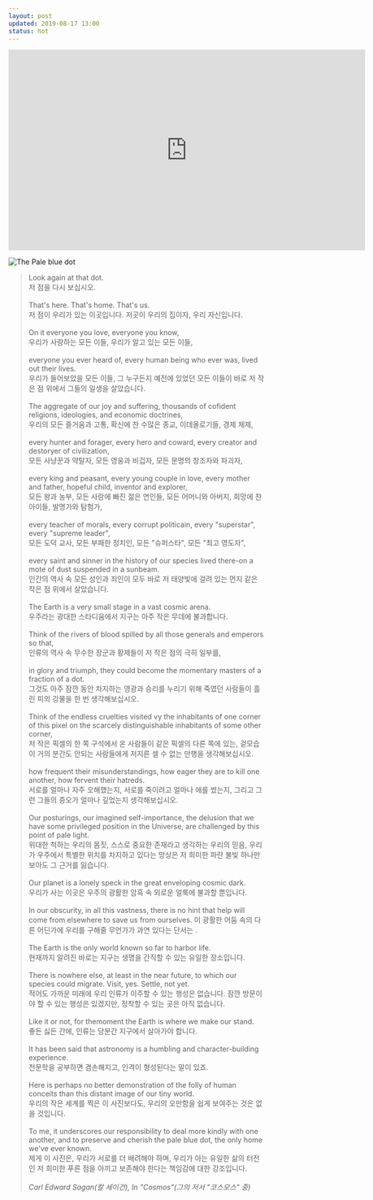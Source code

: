 ```yaml
---
layout: post
updated: 2019-08-17 13:00
status: hot
---
```


<iframe width="702" height="395" src="https://www.youtube.com/embed/GO5FwsblpT8" frameborder="0" allow="accelerometer; encrypted-media; gyroscope; picture-in-picture" allowfullscreen></iframe>

![The Pale blue dot](https://ourplnt.com/wp-content/uploads/2014/05/Pale-Blue-Dot-NASA-1024x626.jpg)

> Look again at that dot.<br>
> 저 점을 다시 보십시오.<br><br>
> That's here. That's home. That's us.<br>
> 저 점이 우리가 있는 이곳입니다. 저곳이 우리의 집이자, 우리 자신입니다.<br><br>
> On it everyone you love, everyone you know,<br>
> 우리가 사랑하는 모든 이들, 우리가 알고 있는 모든 이들,<br><br>
> everyone you ever heard of, every human being who ever was, lived out their lives.<br>
> 우리가 들어보았을 모든 이들, 그 누구든지 예전에 있었던 모든 이들이 바로 저 작은 점 위에서 그들의 일생을 살았습니다.<br><br>
> The aggregate of our joy and suffering, thousands of cofident religions, ideologies, and economic doctrines,<br>
> 우리의 모든 즐거움과 고통, 확신에 찬 수많은 종교, 이데올로기들, 경제 체제,<br><br>
> every hunter and forager, every hero and coward, every creator and destoryer of civilization,<br>
> 모든 사냥꾼과 약탈자, 모든 영웅과 비겁자, 모든 문명의 창조자와 파괴자,<br><br>
> every king and peasant, every young couple in love, every mother and father, hopeful child, inventor and explorer,<br>
> 모든 왕과 농부, 모든 사랑에 빠진 젊은 연인들, 모든 어머니와 아버지, 희망에 찬 아이들, 발명가와 탐험가,<br><br>
> every teacher of morals, every corrupt politicain, every "superstar", every "supreme leader",<br>
> 모든 도덕 교사, 모든 부패한 정치인, 모든 "슈퍼스타", 모든 "최고 영도자",<br><br>
> every saint and sinner in the history of our species lived there-on a mote of dust suspended in a sunbeam.<br>
> 인간의 역사 속 모든 성인과 죄인이 모두 바로 저 태양빛에 걸려 있는 먼지 같은 작은 점 위에서 살았습니다.<br><br>
> The Earth is a very small stage in a vast cosmic arena.<br>
> 우주라는 광대한 스타디움에서 지구는 아주 작은 무데에 불과합니다.<br><br>
> Think of the rivers of blood spilled by all those generals and emperors so that,<br>
> 인류의 역사 속 무수한 장군과 황제들이 저 작은 점의 극히 일부를,<br><br>
> in glory and triumph, they could become the momentary masters of a fraction of a dot.<br>
> 그것도 아주 잠깐 동안 차지하는 영광과 승리를 누리기 위해 죽였던 사람들이 흘린 피의 강물을 한 번 생각해보십시오.<br><br>
> Think of the endless cruelties visited vy the inhabitants of one corner of this pixel on the scarcely distinguishable inhabitants of some other corner,<br>
> 저 작은 픽셀의 한 쪽 구석에서 온 사람들이 같은 픽셀의 다른 쪽에 있는, 겉모습이 거의 분간도 안되는 사람들에게 저지른 셀 수 없는 만행을 생각해보십시오.<br><br>
> how frequent their misunderstandings, how eager they are to kill one another, how fervent their hatreds.<br>
> 서로를 얼마나 자주 오해했는지, 서로를 죽이려고 얼마나 애를 썼는지, 그리고 그런 그들의 증오가 얼마나 깊었는지 생각해보십시오.<br><br>
> Our posturings, our imagined self-importance, the delusion that we have some privileged position in the Universe, are challenged by this point of pale light.<br>
> 위대한 척하는 우리의 몸짓, 스스로 중요한 존재라고 생각하는 우리의 믿음, 우리가 우주에서 특별한 위치를 차지하고 있다는 망상은 저 희미한 파란 불빛 하나만 보아도 그 근거를 잃습니다.<br><br>
> Our planet is a lonely speck in the great enveloping cosmic dark.<br>
> 우리가 사는 이곳은 우주의 광활한 암흑 속 외로운 얼룩에 불과할 뿐입니다.<br><br>
> In our obscurity, in all this vastness, there is no hint that help will come from elsewhere to save us from ourselves.
> 이 광활한 어둠 속의 다른 어딘가에 우리를 구해줄 무언가가 과연 있다는 단서는 .<br><br>
> The Earth is the only world known so far to harbor life.<br>
> 현재까지 알려진 바로는 지구는 생명을 간직할 수 있는 유일한 장소입니다.<br><br>
> There is nowhere else, at least in the near future, to which our species could migrate. Visit, yes. Settle, not yet.<br>
> 적어도 가까운 미래에 우리 인류가 이주할 수 있는 행성은 없습니다. 잠깐 방문이야 할 수 있는 행성은 있겠지만, 정착할 수 있는 곳은 아직 없습니다.<br><br>
> Like it or not, for themoment the Earth is where we make our stand.<br>
> 좋든 싫든 간에, 인류는 당분간 지구에서 살아가야 합니다.<br><br>
> It has been said that astronomy is a humbling and character-building experience.<br>
> 천문학을 공부하면 겸손해지고, 인격이 형성된다는 말이 있죠.<br><br>
> Here is perhaps no better demonstration of the folly of human conceits than this distant image of our tiny world.<br>
> 우리의 작은 세계를 찍은 이 사진보다도, 우리의 오만함을 쉽게 보여주는 것은 없을 것입니다.<br><br>
> To me, it underscores our responsibility to deal more kindly with one another, and to preserve and cherish the pale blue dot, the only home we've ever known.<br>
> 제게 이 사진은, 우리가 서로를 더 배려해야 하며, 우리가 아는 유일한 삶의 터전인 저 희미한 푸른 점을 아끼고 보존해야 한다는 책임감에 대한 강조입니다.<br><br>
> _Carl Edward Sagan(칼 세이건), In "Cosmos"(그의 저서 "코스모스" 중)_
